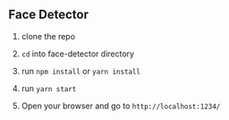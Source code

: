 ## Face Detector

1. clone the repo

2. `cd` into face-detector directory

3. run `npm install` or `yarn install`

4. run `yarn start`

5. Open your browser and go to `http://localhost:1234/`
